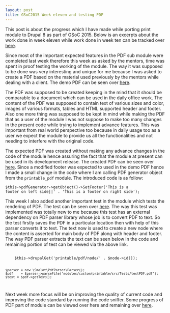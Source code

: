 ```yaml
---
layout: post
title: GSoC2015 Week eleven and testing PDF
---
```


This post is about the progress which I have made while porting print module to Drupal 8 as part of GSoC 2015. Below is an excerpts about the work done in week eleven while work done in week ten can be tracked over <a href="http://zealfire.github.io/GSoC2015-Week-ten-and-solving-issues/">here</a>.

Since most of the important expected features in the PDF sub module were completed last week therefore this week as asked by the mentors, time was spent in proof testing the working of the module. The way it was supposed to be done was very interesting and unique for me because I was asked to create a PDF based on the material used previously by the mentors while dealing with a client. The demo PDF can be seen over <a href="http://cdn2.us.yokogawa.com/GS48C11Z05-00E-N_004_DI-511-05.pdf">here</a>.

The PDF was supposed to be created keeping in the mind that it should be comparable to a document which can be used in the daily office work. The content of the PDF was supposed to contain text of various sizes and color, images of various formats, tables and HTML supported header and footer. Also one more thing was supposed to be kept in mind while making the PDF that as a user of the module I was not suppose to make too many changes in the present code while trying to implement advance features. This was important from real world perspective too because in daily usage too as a user we expect the module to provide us all the functionalities and not needing to interfere with the original code.

The expected PDF was created without making any advance changes in the code of the module hence assuring the fact that the module at present can be used in its development release. The created PDF can be seen over <a href="https://github.com/zealfire/printable/blob/master/testPDF.pdf">here</a>. Since a modified footer was expected to used in the demo PDF hence I made a small change in the code where I am calling PDF generator object from the <code>printable_pdf</code> module. The introduced code is as follow:

<code>$this->pdfGenerator->getObject()->SetFooter('This is a footer on left side||' . 'This is a footer on right side');</code>

This week I also added another important test in the module which tests the rendering of PDF. The test can be seen over <a href="https://github.com/zealfire/printable/blob/master/src/Tests/PrintablePdfTest.php">here</a>. The way this test was implemented was totally new to me because this test has an external dependency on PDF parser library whose job is to convert PDF to text. So the test firstly saves the PDF in a particular location then with help of this parser converts it to text. The text now is used to create a new node where the content is asserted for main body of PDF along with header and footer. The way PDF parser extracts the text can be seen below in the code and remaining portion of test can be viewed via the above link.

<code>
    $this->drupalGet('printable/pdf/node/' . $node->id());


    $parser = new \Smalot\PdfParser\Parser();
    $pdf    = $parser->parseFile('modules/custom/printable/src/Tests/testPDF.pdf');
    $text = $pdf->getText();
</code>

Next week more focus will be on improving the quality of current code and improving the code standard by running the code sniffer. Some progress of PDF part of  module can be viewed over <a href="https://github.com/zealfire/pdf_api" style="text-decoration:none;" target="_blank">here</a> and remaining over <a href="https://github.com/zealfire/printable">here</a>.
